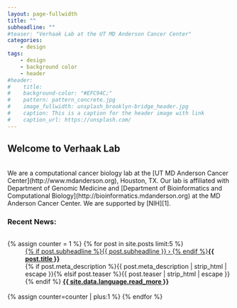 ```yaml
---
layout: page-fullwidth
title: ""
subheadline: ""
#teaser: "Verhaak Lab at the UT MD Anderson Cancer Center"
categories:
    - design
tags:
    - design
    - background color
    - header
#header:
#    title:
#    background-color: "#EFC94C;"
#    pattern: pattern_concrete.jpg
#    image_fullwidth: unsplash_brooklyn-bridge_header.jpg
#    caption: This is a caption for the header image with link
#    caption_url: https://unsplash.com/
---
```


## Welcome to Verhaak Lab
<br>
We are a computational cancer biology lab at the [UT MD Anderson Cancer Center](http://www.mdanderson.org), Houston, TX. Our lab is affiliated with Department of Genomic Medicine and [Department of Bioinformatics and Computational Biology](http://bioinformatics.mdanderson.org) at the MD Anderson Cancer Center. We are supported by [NIH][1]. 


### Recent News:

<div id="blog-index" class="row">
  <div class="small-12 columns t30">
    <dl class="accordion" data-accordion>
      {% assign counter = 1 %}
      {% for post in site.posts limit:5 %}
      <dd class="accordion-navigation">
      <a href="#panel{{ counter }}"><span class="iconfont"></span> {% if post.subheadline %}{{ post.subheadline }} › {% endif %}<strong>{{ post.title }}</strong></a>
        <div id="panel{{ counter }}" class="content">
          {% if post.meta_description %}{{ post.meta_description | strip_html | escape }}{% elsif post.teaser %}{{ post.teaser | strip_html | escape }}{% endif %}
          <a href="{{ site.url }}{{ post.url }}" title="Read {{ post.title escape_once }}"><strong>{{ site.data.language.read_more }}</strong></a><br><br>
        </div>
      </dd>
      {% assign counter=counter | plus:1 %}
      {% endfor %}
    </dl>
  </div><!-- /.small-12.columns -->
</div><!-- /.row -->


[1]: http://projectreporter.nih.gov/Reporter_Viewsh.cfm?sl=13EDC0034F8FC6D27598B8961CAA4A01A2FFCEB861BF
